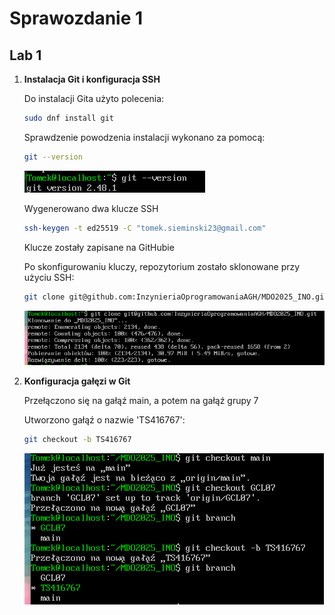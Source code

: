 # Sprawozdanie 1

## Lab 1

1.  **Instalacja Git i konfiguracja SSH**

    Do instalacji Gita użyto polecenia:
    ```bash
    sudo dnf install git
    ```

    Sprawdzenie powodzenia instalacji wykonano za pomocą:
    ```bash
    git --version
    ```
    ![Sprawdzenie wersji Git](Lab1/git_version.png)

    Wygenerowano dwa klucze SSH

    ```bash
    ssh-keygen -t ed25519 -C "tomek.sieminski23@gmail.com"
    ```
    Klucze zostały zapisane na GitHubie

    Po skonfigurowaniu kluczy, repozytorium zostało sklonowane przy użyciu SSH:
    ```bash
    git clone git@github.com:InzynieriaOprogramowaniaAGH/MDO2025_INO.git
    ```
    ![Pobieranie SSH](Lab1/git_clone_ssh.png)

2. **Konfiguracja gałęzi w Git**

    Przełączono się na gałąź main, a potem na gałąź grupy 7

    Utworzono gałąź o nazwie 'TS416767':
    ```bash
    git checkout -b TS416767
    ```
    ![Git branch](Lab1/git_branch.png)
